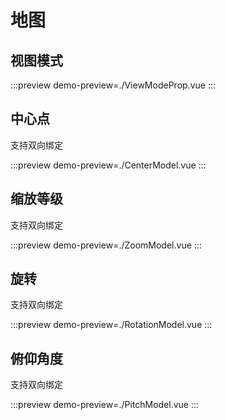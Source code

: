 # 地图

## 视图模式

:::preview
demo-preview=./ViewModeProp.vue
:::

## 中心点

支持双向绑定

:::preview
demo-preview=./CenterModel.vue
:::

## 缩放等级

支持双向绑定

:::preview
demo-preview=./ZoomModel.vue
:::

## 旋转

支持双向绑定

:::preview
demo-preview=./RotationModel.vue
:::

## 俯仰角度

支持双向绑定

:::preview
demo-preview=./PitchModel.vue
:::

